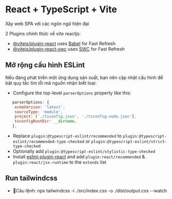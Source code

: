 # React + TypeScript + Vite

Xây web SPA với các ngôn ngữ hiện đại

2 Plugins chính thức về vite reactjs:

- [@vitejs/plugin-react](https://github.com/vitejs/vite-plugin-react/blob/main/packages/plugin-react/README.md) uses [Babel](https://babeljs.io/) for Fast Refresh
- [@vitejs/plugin-react-swc](https://github.com/vitejs/vite-plugin-react-swc) uses [SWC](https://swc.rs/) for Fast Refresh

## Mở rộng cấu hình ESLint
Nếu đang phát triển một ứng dụng sản xuất, bạn nên cập nhật cấu hình để bật quy tắc tìm lỗi mã nguồn nhận biết loại:

- Configure the top-level `parserOptions` property like this:

```js
   parserOptions: {
    ecmaVersion: 'latest',
    sourceType: 'module',
    project: ['./tsconfig.json', './tsconfig.node.json'],
    tsconfigRootDir: __dirname,
   },
```

- Replace `plugin:@typescript-eslint/recommended` to `plugin:@typescript-eslint/recommended-type-checked` or `plugin:@typescript-eslint/strict-type-checked`
- Optionally add `plugin:@typescript-eslint/stylistic-type-checked`
- Install [eslint-plugin-react](https://github.com/jsx-eslint/eslint-plugin-react) and add `plugin:react/recommended` & `plugin:react/jsx-runtime` to the `extends` list

## Run tailwindcss
- Câu lệnh: npx tailwindcss -i ./src/index.css -o ./dist/output.css --watch
